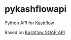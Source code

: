 # pykashflowapi
Python API for [Kashflow](https://www.kashflow.com/)

Based on [Kashflow SOAP API](https://www.kashflow.com/developers/soap-api/)

